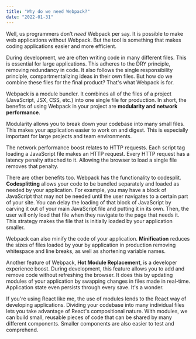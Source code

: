 ```yaml
---
title: "Why do we need Webpack?"
date: "2022-01-31"
---
```


Well, us programmers don’t _need_ Webpack per say. It is possible to make web applications without Webpack. But the tool is something that makes coding applications easier and more efficient.

During development, we are often writing code in many different files. This is essential for large applications. This adheres to the DRY principle, removing redundancy in code. It also follows the single responsibility principle, compartmentalizing ideas in their own files. But how do we combine these files for the final product? That's what Webpack is for.

Webpack is a module bundler. It combines all of the files of a project (JavaScript, JSX, CSS, etc.) into one single file for production. In short, the benefits of using Webpack in your project are **modularity and network performance**.

Modularity allows you to break down your codebase into many small files. This makes your application easier to work on and digest. This is especially important for large projects and team environments.

The network performance boost relates to HTTP requests. Each script tag loading a JavaScript file makes an HTTP request. Every HTTP request has a latency penalty attached to it. Allowing the browser to load a single file removes that penalty.

There are other benefits too. Webpack has the functionality to codesplit. **Codesplitting** allows your code to be bundled separately and loaded as needed by your application. For example, you may have a block of JavaScript that may not be needed until the user navigates to a certain part of your site. You can delay the loading of that block of JavaScript by carving it out of your main JavaScript file and putting it in its own. Then, the user will only load that file when they navigate to the page that needs it. This strategy makes the file that is initially loaded by your application smaller.

Webpack can also minify the code of your application. **Minification** reduces the sizes of files loaded by your by application in production removing whitespace and line breaks, as well as shortening variable names.

Another feature of Webpack, **Hot Module Replacement**, is a developer experience boost. During development, this feature allows you to add and remove code without refreshing the browser. It does this by updating modules of your application by swapping changes in files made in real-time. Application state even persists through every save. It's a wonder.

If you're using React like me, the use of modules lends to the React way of developing applications. Dividing your codebase into many individual files lets you take advantage of React's compositional nature. With modules, we can build small, reusable pieces of code that can be shared by many different components. Smaller components are also easier to test and comprehend.
